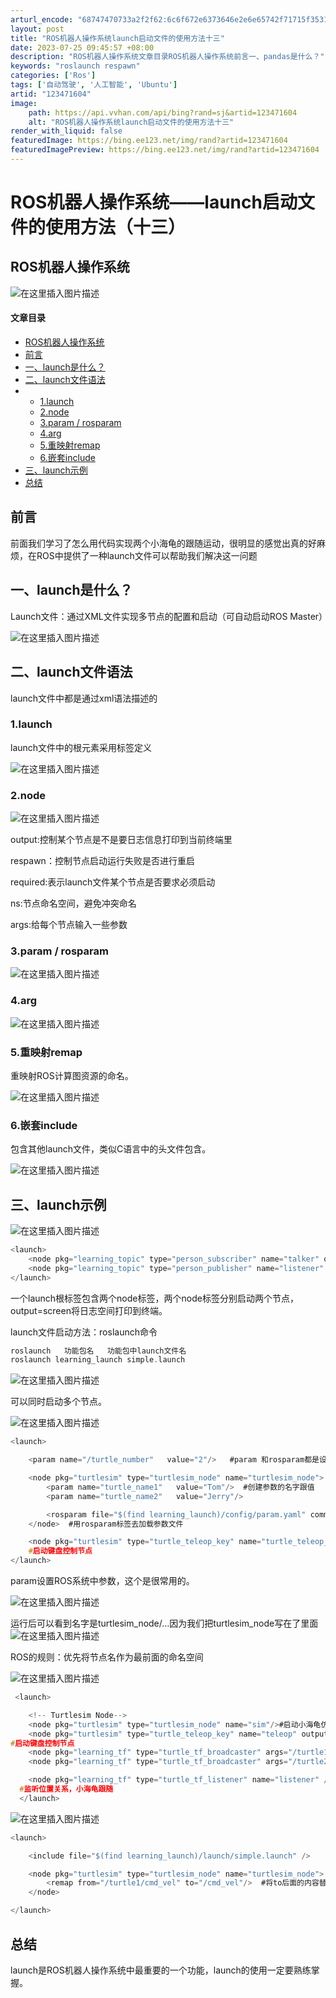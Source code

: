 ```yaml
---
arturl_encode: "68747470733a2f2f62:6c6f672e6373646e2e6e65742f71715f35313936333231362f:61727469636c652f64657461696c732f313233343731363034"
layout: post
title: "ROS机器人操作系统launch启动文件的使用方法十三"
date: 2023-07-25 09:45:57 +08:00
description: "ROS机器人操作系统文章目录ROS机器人操作系统前言一、pandas是什么？"
keywords: "roslaunch respawn"
categories: ['Ros']
tags: ['自动驾驶', '人工智能', 'Ubuntu']
artid: "123471604"
image:
    path: https://api.vvhan.com/api/bing?rand=sj&artid=123471604
    alt: "ROS机器人操作系统launch启动文件的使用方法十三"
render_with_liquid: false
featuredImage: https://bing.ee123.net/img/rand?artid=123471604
featuredImagePreview: https://bing.ee123.net/img/rand?artid=123471604
---
```


# ROS机器人操作系统——launch启动文件的使用方法（十三）

## ROS机器人操作系统

![在这里插入图片描述](https://i-blog.csdnimg.cn/blog_migrate/2380def7288299e3c276cc62c649edfa.png)

#### 文章目录

* [ROS机器人操作系统](#ROS_0)
* [前言](#_8)
* [一、launch是什么？](#launch_12)
* [二、launch文件语法](#launch_16)
* + [1.launch](#1launch_20)
  + [2.node](#2node_24)
  + [3.param / rosparam](#3param__rosparam_32)
  + [4.arg](#4arg_35)
  + [5.重映射remap](#5remap_38)
  + [6.嵌套include](#6include_42)
* [三、launch示例](#launch_46)
* [总结](#_118)

## 前言

前面我们学习了怎么用代码实现两个小海龟的跟随运动，很明显的感觉出真的好麻烦，在ROS中提供了一种launch文件可以帮助我们解决这一问题

## 一、launch是什么？

Launch文件：通过XML文件实现多节点的配置和启动（可自动启动ROS Master）
  
![在这里插入图片描述](https://i-blog.csdnimg.cn/blog_migrate/a06c16ae1a34173a47758119f4f76b7c.png)

## 二、launch文件语法

launch文件中都是通过xml语法描述的

### 1.launch

launch文件中的根元素采用标签定义
  
![在这里插入图片描述](https://i-blog.csdnimg.cn/blog_migrate/c92106a087dfd9d54ec56eef0d84e878.png)

### 2.node

![在这里插入图片描述](https://i-blog.csdnimg.cn/blog_migrate/10c6a7ea90904c340f0436015099d77d.png)
  
output:控制某个节点是不是要日志信息打印到当前终端里
  
respawn：控制节点启动运行失败是否进行重启
  
required:表示launch文件某个节点是否要求必须启动
  
ns:节点命名空间，避免冲突命名
  
args:给每个节点输入一些参数

### 3.param / rosparam

![在这里插入图片描述](https://i-blog.csdnimg.cn/blog_migrate/2a3ce3b53343f53fb4a6455224a4beed.png)

### 4.arg

![在这里插入图片描述](https://i-blog.csdnimg.cn/blog_migrate/ac84b1a75e24f3ffc99bedb9e697f398.png)

### 5.重映射remap

重映射ROS计算图资源的命名。
  
![在这里插入图片描述](https://i-blog.csdnimg.cn/blog_migrate/f7424eedacc1767d7bc164fce3aff955.png)

### 6.嵌套include

包含其他launch文件，类似C语言中的头文件包含。
  
![在这里插入图片描述](https://i-blog.csdnimg.cn/blog_migrate/cdf973f243b09e3ed42aa4bc99f26795.png)

## 三、launch示例

![在这里插入图片描述](https://i-blog.csdnimg.cn/blog_migrate/233fff5f9639c41b04d891024341c428.png)

```c
<launch>
    <node pkg="learning_topic" type="person_subscriber" name="talker" output="screen" />
    <node pkg="learning_topic" type="person_publisher" name="listener" output="screen" /> 
</launch>


```

一个launch根标签包含两个node标签，两个node标签分别启动两个节点，output=screen将日志空间打印到终端。
  
launch文件启动方法：roslaunch命令

```c
roslaunch   功能包名   功能包中launch文件名
roslaunch learning_launch simple.launch 

```

![在这里插入图片描述](https://i-blog.csdnimg.cn/blog_migrate/160495e261dc2172ae86189653a5a36d.png)
  
可以同时启动多个节点。
  
![在这里插入图片描述](https://i-blog.csdnimg.cn/blog_migrate/f07942234b65444b0e4193d6cea97874.png)

```c
<launch>

	<param name="/turtle_number"   value="2"/>   #param 和rosparam都是设置变量的  海龟的名字和个数

    <node pkg="turtlesim" type="turtlesim_node" name="turtlesim_node">  #启动turlesim功能包的turtlesim_node节点 名字是turtlesim_node
		<param name="turtle_name1"   value="Tom"/>  #创建参数的名字跟值
		<param name="turtle_name2"   value="Jerry"/>

		<rosparam file="$(find learning_launch)/config/param.yaml" command="load"/>
	</node>  #用rosparam标签去加载参数文件

    <node pkg="turtlesim" type="turtle_teleop_key" name="turtle_teleop_key" output="screen"/>
    #启动键盘控制节点
</launch>


```

param设置ROS系统中参数，这个是很常用的。
  
![在这里插入图片描述](https://i-blog.csdnimg.cn/blog_migrate/b69ddd4e14b8abbfd22e8f4c28b13976.png)
  
运行后可以看到名字是turtlesim_node/…因为我们把turtlesim_node写在了里面
![在这里插入图片描述](https://i-blog.csdnimg.cn/blog_migrate/bb2e965216e4793d3934263424ccf09b.png)
  
ROS的规则：优先将节点名作为最前面的命名空间
  
![在这里插入图片描述](https://i-blog.csdnimg.cn/blog_migrate/3a62af37cc9330bb86390494e8c9a9ba.png)

```c
 <launch>

    <!-- Turtlesim Node-->
    <node pkg="turtlesim" type="turtlesim_node" name="sim"/>#启动小海龟仿真器
    <node pkg="turtlesim" type="turtle_teleop_key" name="teleop" output="screen"/>
#启动键盘控制节点
    <node pkg="learning_tf" type="turtle_tf_broadcaster" args="/turtle1" name="turtle1_tf_broadcaster" />#启动广播器
    <node pkg="learning_tf" type="turtle_tf_broadcaster" args="/turtle2" name="turtle2_tf_broadcaster" />

    <node pkg="learning_tf" type="turtle_tf_listener" name="listener" />
  #监听位置关系，小海龟跟随
  </launch>

```

![在这里插入图片描述](https://i-blog.csdnimg.cn/blog_migrate/0cb7d7beed6002a118e5a222008626c4.png)

```c
<launch>

	<include file="$(find learning_launch)/launch/simple.launch" />

    <node pkg="turtlesim" type="turtlesim_node" name="turtlesim_node">
		<remap from="/turtle1/cmd_vel" to="/cmd_vel"/>  #将to后面的内容替换成from后面的内容
	</node>

</launch>

```

## 总结

launch是ROS机器人操作系统中最重要的一个功能，launch的使用一定要熟练掌握。